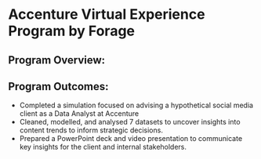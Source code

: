 # **Accenture Virtual Experience Program by Forage**

## **Program Overview:**

## **Program Outcomes:**

- Completed a simulation focused on advising a hypothetical social media client as a Data Analyst at Accenture
-	Cleaned, modelled, and analysed 7 datasets to uncover insights into content trends to inform strategic decisions.
-	Prepared a PowerPoint deck and video presentation to communicate key insights for the client and internal stakeholders.


